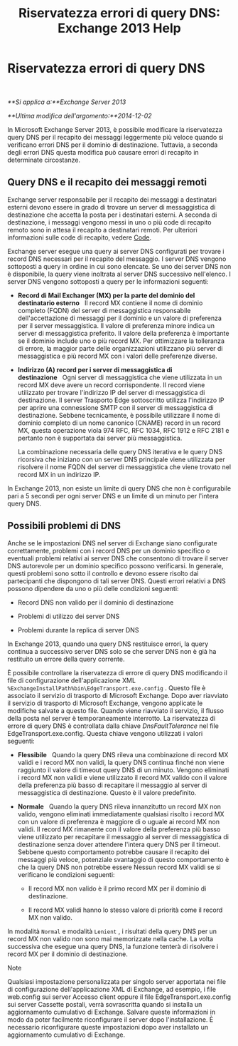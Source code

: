 ﻿---
title: 'Riservatezza errori di query DNS: Exchange 2013 Help'
TOCTitle: Riservatezza errori di query DNS
ms:assetid: a3c3980c-20ca-4b54-a2e6-76d49af620b4
ms:mtpsurl: https://technet.microsoft.com/it-it/library/Bb676467(v=EXCHG.150)
ms:contentKeyID: 52063091
ms.date: 05/22/2018
mtps_version: v=EXCHG.150
ms.translationtype: MT
---

# Riservatezza errori di query DNS

 

_**Si applica a:**Exchange Server 2013_

_**Ultima modifica dell'argomento:**2014-12-02_

In Microsoft Exchange Server 2013, è possibile modificare la riservatezza query DNS per il recapito dei messaggi leggermente più veloce quando si verificano errori DNS per il dominio di destinazione. Tuttavia, a seconda degli errori DNS questa modifica può causare errori di recapito in determinate circostanze.

## Query DNS e il recapito dei messaggi remoti

Exchange server responsabile per il recapito dei messaggi a destinatari esterni devono essere in grado di trovare un server di messaggistica di destinazione che accetta la posta per i destinatari esterni. A seconda di destinazione, i messaggi vengono messi in uno o più code di recapito remoto sono in attesa il recapito a destinatari remoti. Per ulteriori informazioni sulle code di recapito, vedere [Code](queues-exchange-2013-help.md).

Exchange server esegue una query ai server DNS configurati per trovare i record DNS necessari per il recapito del messaggio. I server DNS vengono sottoposti a query in ordine in cui sono elencate. Se uno dei server DNS non è disponibile, la query viene inoltrata al server DNS successivo nell'elenco. I server DNS vengono sottoposti a query per le informazioni seguenti:

  - **Record di Mail Exchanger (MX) per la parte del dominio del destinatario esterno**   Il record MX contiene il nome di dominio completo (FQDN) del server di messaggistica responsabile dell'accettazione di messaggi per il dominio e un valore di preferenza per il server messaggistica. Il valore di preferenza minore indica un server di messaggistica preferito. Il valore della preferenza è importante se il dominio include uno o più record MX. Per ottimizzare la tolleranza di errore, la maggior parte delle organizzazioni utilizzano più server di messaggistica e più record MX con i valori delle preferenze diverse.

  - **Indirizzo (A) record per i server di messaggistica di destinazione**   Ogni server di messaggistica che viene utilizzata in un record MX deve avere un record corrispondente. Il record viene utilizzato per trovare l'indirizzo IP del server di messaggistica di destinazione. Il server Trasporto Edge sottoscritto utilizza l'indirizzo IP per aprire una connessione SMTP con il server di messaggistica di destinazione. Sebbene tecnicamente, è possibile utilizzare il nome di dominio completo di un nome canonico (CNAME) record in un record MX, questa operazione viola 974 RFC, RFC 1034, RFC 1912 e RFC 2181 e pertanto non è supportata dai server più messaggistica.
    
    La combinazione necessaria delle query DNS iterativa e le query DNS ricorsiva che iniziano con un server DNS principale viene utilizzata per risolvere il nome FQDN del server di messaggistica che viene trovato nel record MX in un indirizzo IP.

In Exchange 2013, non esiste un limite di query DNS che non è configurabile pari a 5 secondi per ogni server DNS e un limite di un minuto per l'intera query DNS.

## Possibili problemi di DNS

Anche se le impostazioni DNS nel server di Exchange siano configurate correttamente, problemi con i record DNS per un dominio specifico o eventuali problemi relativi ai server DNS che consentono di trovare il server DNS autorevole per un dominio specifico possono verificarsi. In generale, questi problemi sono sotto il controllo e devono essere risolto dai partecipanti che dispongono di tali server DNS. Questi errori relativi a DNS possono dipendere da uno o più delle condizioni seguenti:

  - Record DNS non valido per il dominio di destinazione

  - Problemi di utilizzo dei server DNS

  - Problemi durante la replica di server DNS

In Exchange 2013, quando una query DNS restituisce errori, la query continua a successivo server DNS solo se che server DNS non è già ha restituito un errore della query corrente.

È possibile controllare la riservatezza di errore di query DNS modificando il file di configurazione dell'applicazione XML `%ExchangeInstallPath%bin\EdgeTransport.exe.config` . Questo file è associato il servizio di trasporto di Microsoft Exchange. Dopo aver riavviato il servizio di trasporto di Microsoft Exchange, vengono applicate le modifiche salvate a questo file. Quando viene riavviato il servizio, il flusso della posta nel server è temporaneamente interrotto. La riservatezza di errore di query DNS è controllata dalla chiave *DnsFaultTolerance* nel file EdgeTransport.exe.config. Questa chiave vengono utilizzati i valori seguenti:

  - **Flessibile**   Quando la query DNS rileva una combinazione di record MX validi e i record MX non validi, la query DNS continua finché non viene raggiunto il valore di timeout query DNS di un minuto. Vengono eliminati i record MX non validi e viene utilizzato il record MX valido con il valore della preferenza più basso di recapitare il messaggio al server di messaggistica di destinazione. Questo è il valore predefinito.

  - **Normale**   Quando la query DNS rileva innanzitutto un record MX non valido, vengono eliminati immediatamente qualsiasi risolto i record MX con un valore di preferenza è maggiore di o uguale ai record MX non validi. Il record MX rimanente con il valore della preferenza più basso viene utilizzato per recapitare il messaggio al server di messaggistica di destinazione senza dover attendere l'intera query DNS per il timeout. Sebbene questo comportamento potrebbe causare il recapito dei messaggi più veloce, potenziale svantaggio di questo comportamento è che la query DNS non potrebbe essere Nessun record MX validi se si verificano le condizioni seguenti:
    
      - Il record MX non valido è il primo record MX per il dominio di destinazione.
    
      - Il record MX validi hanno lo stesso valore di priorità come il record MX non valido.

In modalità `Normal` e modalità `Lenient` , i risultati della query DNS per un record MX non valido non sono mai memorizzate nella cache. La volta successiva che esegue una query DNS, la funzione tenterà di risolvere i record MX per il dominio di destinazione.


> [!NOTE]
> Qualsiasi impostazione personalizzata per singolo server apportata nei file di configurazione dell'applicazione XML di Exchange, ad esempio, i file web.config sui server Accesso client oppure il file EdgeTransport.exe.config sui server Cassette postali, verrà sovrascritta quando si installa un aggiornamento cumulativo di Exchange. Salvare queste informazioni in modo da poter facilmente riconfigurare il server dopo l'installazione. È necessario riconfigurare queste impostazioni dopo aver installato un aggiornamento cumulativo di Exchange.


